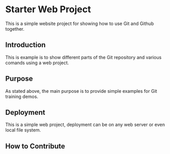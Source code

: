 # Starter Web Project

This is a simple website project for showing how to use Git and Github together.

## Introduction

This is example is to show different parts of the Git repository and various comands using a web project.

## Purpose

As stated above, the main purpose is to provide simple examples for Git training demos.

## Deployment

This is a simple web project, deployment can be on any web server or even local file system.

## How to Contribute